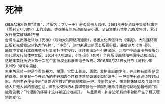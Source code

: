 # 死神

    《BLEACH》（原意“漂白”，片假名：ブリーチ）是久保带人创作，2001年开始连载于集英社旗下《周刊少年JUMP》上的漫画。亦改编有同名动画及轻小说。至日文单行本第71卷发售时，累计发行量突破8600万册
    台湾东立出版社译为《死神》（后为大陆网络所通用），香港文化传信译为《漂灵》，大陆连环画出版社先后拟定译名为“死神”、“净灵”，但均未通过新闻出版署审批，最后译为《境·界》。
    简体中文单行本由株式会社集英社正式授权，连环画出版社引进出版，北京中少动漫图书有限公司代理发行简体中文版。2014年7月10日，《境·界》（死神）全彩版漫画登陆中国移动和动漫，这是集英社历史上第一次在中国授权全彩漫画电子版权。2016年8月22日发行的《周刊少年JUMP》38号中完结.
    男主角黑崎一护是个看似暴力、单薄，实质上善良、勇敢、爱护家庭的少年，并且拥有能看见灵的体质。家里有一个开诊所的老爸和两个性格正常的妹妹夏梨和游子，一护每天七点必须按时回家，否则老爸便会使用“身体语言教训”的家规教训一护。吵闹的父子，懂事的妹妹以及与其他普通人并无大异的普通生活，直到女死神朽木露琪亚被他一脚踢到墙角并满脸惊疑地望着他问“你能看见我？”时漫画的序幕才这样被正式地揭开。 从此黑崎一护身边所有的事物都产生了翻天覆地的变化。
